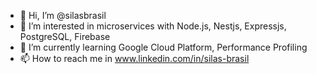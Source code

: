 - 👋 Hi, I’m @silasbrasil
- 👀 I’m interested in microservices with Node.js, Nestjs, Expressjs, PostgreSQL, Firebase
- 🌱 I’m currently learning Google Cloud Platform, Performance Profiling
- 📫 How to reach me in www.linkedin.com/in/silas-brasil

<!---
silasbrasil/silasbrasil is a ✨ special ✨ repository because its `README.md` (this file) appears on your GitHub profile.
You can click the Preview link to take a look at your changes.
--->
